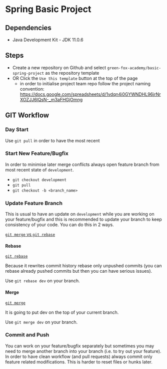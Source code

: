 # Spring Basic Project

## Dependencies

- Java Development Kit - JDK 11.0.6

## Steps    

- Create a new repository on Github and select `green-fox-academy/basic-spring-project` as the repository template
- OR Click the `Use this template` button at the top of the page
  - in order to initialise project team repo follow the project naming convention: https://docs.google.com/spreadsheets/d/1vdqn4i0GYWNDHL96jrNrXOZJJ6lQsN-_m3aFHGjOmng


## GIT Workflow

### Day Start

Use `git pull` in order to have the most recent

### Start New Feature/Bugfix

In order to minimise later merge conflicts always open feature branch from most recent state of `development`.

- `git checkout development`
- `git pull`
- `git checkout -b <branch_name>`

### Update Feature Branch

This is usual to have an update on `development` while you are working on your feature/bugfix and this is recommended to update your branch to keep consistency of your code. You can do this in 2 ways.

[`git merge` vs `git rebase`](https://www.atlassian.com/git/tutorials/merging-vs-rebasing)

#### Rebase

[`git rebase`](https://www.atlassian.com/git/tutorials/rewriting-history/git-rebase)

Because it rewrites commit history rebase only unpushed commits (you can rebase already pushed commits but then you can have serious issues).

Use `git rebase dev` on your branch.

#### Merge

[`git merge`](https://www.atlassian.com/git/tutorials/using-branches/git-merge)

It is going to put dev on the top of your current branch.

Use `git merge dev` on your branch.

### Commit and Push

You can work on your feature/bugfix separately but sometimes you may need to merge another branch into your branch (i.e. to try out your feature). In order to have clean workflow (and pull requests) always commit only feature related modifications. This is harder to reset files or hunks later.
